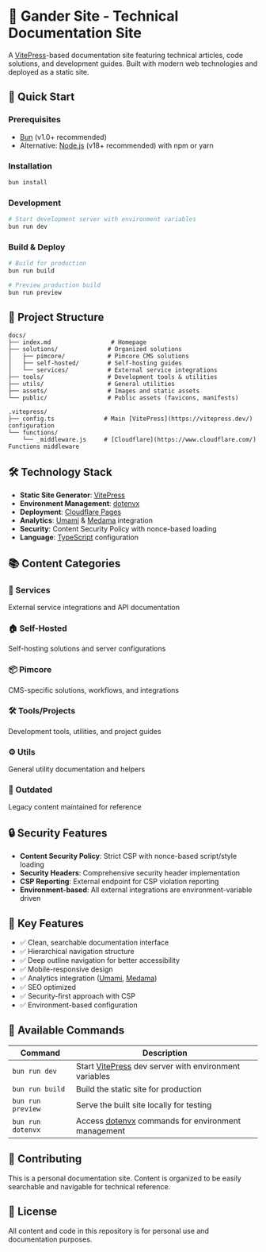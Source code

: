 # 🦆 Gander Site - Technical Documentation Site

A [VitePress](https://vitepress.dev/)-based documentation site featuring technical articles, code solutions, and development guides. Built with modern web technologies and deployed as a static site.

## 🚀 Quick Start

### Prerequisites

- [Bun](https://bun.sh/) (v1.0+ recommended)
- Alternative: [Node.js](https://nodejs.org/) (v18+ recommended) with npm or yarn

### Installation

```bash
bun install
```

### Development

```bash
# Start development server with environment variables
bun run dev
```

### Build & Deploy

```bash
# Build for production
bun run build

# Preview production build
bun run preview
```

## 📁 Project Structure

```
docs/
├── index.md                 # Homepage
├── solutions/              # Organized solutions
│   ├── pimcore/            # Pimcore CMS solutions
│   ├── self-hosted/        # Self-hosting guides
│   └── services/           # External service integrations
├── tools/                  # Development tools & utilities
├── utils/                  # General utilities
├── assets/                 # Images and static assets
└── public/                 # Public assets (favicons, manifests)

.vitepress/
├── config.ts              # Main [VitePress](https://vitepress.dev/) configuration
└── functions/
    └── _middleware.js     # [Cloudflare](https://www.cloudflare.com/) Functions middleware
```

## 🛠️ Technology Stack

- **Static Site Generator**: [VitePress](https://vitepress.dev/)
- **Environment Management**: [dotenvx](https://dotenvx.com/)
- **Deployment**: [Cloudflare Pages](https://pages.cloudflare.com/)
- **Analytics**: [Umami](https://umami.is/) & [Medama](https://medama.io/) integration
- **Security**: Content Security Policy with nonce-based loading
- **Language**: [TypeScript](https://www.typescriptlang.org/) configuration

## 📚 Content Categories

### 🔧 Services
External service integrations and API documentation

### 🏠 Self-Hosted
Self-hosting solutions and server configurations

### 📦 Pimcore
CMS-specific solutions, workflows, and integrations

### 🛠️ Tools/Projects
Development tools, utilities, and project guides

### ⚙️ Utils
General utility documentation and helpers

### 📜 Outdated
Legacy content maintained for reference

## 🔒 Security Features

- **Content Security Policy**: Strict CSP with nonce-based script/style loading
- **Security Headers**: Comprehensive security header implementation
- **CSP Reporting**: External endpoint for CSP violation reporting
- **Environment-based**: All external integrations are environment-variable driven

## 🌟 Key Features

- ✅ Clean, searchable documentation interface
- ✅ Hierarchical navigation structure
- ✅ Deep outline navigation for better accessibility
- ✅ Mobile-responsive design
- ✅ Analytics integration ([Umami](https://umami.is/), [Medama](https://medama.io/))
- ✅ SEO optimized
- ✅ Security-first approach with CSP
- ✅ Environment-based configuration

## 📝 Available Commands

| Command | Description |
|---------|-------------|
| `bun run dev` | Start [VitePress](https://vitepress.dev/) dev server with environment variables |
| `bun run build` | Build the static site for production |
| `bun run preview` | Serve the built site locally for testing |
| `bun run dotenvx` | Access [dotenvx](https://dotenvx.com/) commands for environment management |

## 🤝 Contributing

This is a personal documentation site. Content is organized to be easily searchable and navigable for technical reference.

## 📄 License

All content and code in this repository is for personal use and documentation purposes.
